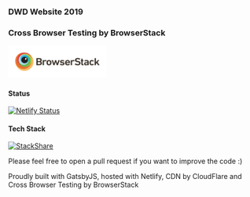 ### DWD Website 2019

### Cross Browser Testing by BrowserStack
<a href="https://www.browserstack.com/"><img src="https://raw.githubusercontent.com/johnnyxbell/dwd/master/src/assets/images/browserstack-logo.png" alt="BrowserStack" width="200"/></a>

#### Status
[![Netlify Status](https://api.netlify.com/api/v1/badges/9adc737e-b6da-4468-8b0d-5553c922525c/deploy-status)](https://app.netlify.com/sites/gifted-meitner-94ddaa/deploys)

#### Tech Stack
[![StackShare](http://img.shields.io/badge/tech-stack-0690fa.svg?style=flat)](https://stackshare.io/johnnyxbell/devs-with-disabilities)

Please feel free to open a pull request if you want to improve the code :)

Proudly built with GatsbyJS, hosted with Netlify, CDN by CloudFlare and Cross Browser Testing by BrowserStack